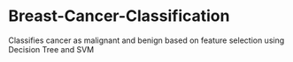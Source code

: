 # Breast-Cancer-Classification
Classifies cancer as malignant and benign based on feature selection using Decision Tree and SVM

